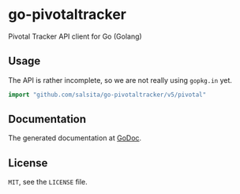 # go-pivotaltracker #

Pivotal Tracker API client for Go (Golang)

## Usage ##

The API is rather incomplete, so we are not really using `gopkg.in` yet.

```go
import "github.com/salsita/go-pivotaltracker/v5/pivotal"
```

## Documentation ##

The generated documentation at [GoDoc](http://godoc.org/github.com/salsita/go-pivotaltracker/v5/pivotal).

## License ##

`MIT`, see the `LICENSE` file.
